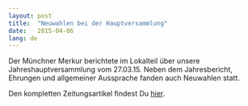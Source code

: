 ```yaml
---
layout: post
title:  "Neuwahlen bei der Hauptversammlung"
date:   2015-04-06
lang: de
---
```


Der Münchner Merkur berichtete im Lokalteil über unsere Jahreshauptversammlung vom 27.03.15. Neben dem Jahresbericht, Ehrungen und allgemeiner Aussprache fanden auch Neuwahlen statt.

Den kompletten Zeitungsartikel findest Du [hier][merkur].

[merkur]: http://www.merkur.de/lokales/dachau/landkreis/feuerwehr-eisolzried-einen-neuen-kommandanten-4880991.html

